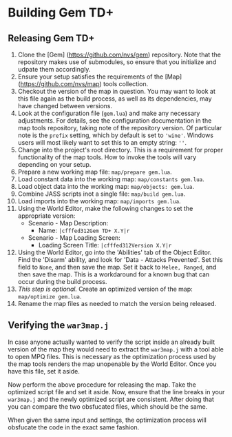 # Building Gem TD+

## Releasing Gem TD+

01. Clone the [Gem] (https://github.com/nvs/gem) repository. Note that the
    repository makes use of submodules, so ensure that you initialize and
    udpate them accordingly.
02. Ensure your setup satisfies the requirements of the [Map]
    (https://github.com/nvs/map) tools collection.
03. Checkout the version of the map in question. You may want to look at this
    file again as the build process, as well as its dependencies, may have
    changed between versions.
04. Look at the configuration file (`gem.lua`) and make any necessary
    adjustments. For details, see the configuration documentation in the map
    tools repository, taking note of the repository version. Of particular
    note is the `prefix` setting, which by default is set to `'wine'`. Windows
    users will most likely want to set this to an empty string: `''`.
05. Change into the project's root directory. This is a requirement for proper
    functionality of the map tools. How to invoke the tools will vary
    depending on your setup.
06. Prepare a new working map file: `map/prepare gem.lua`.
07. Load constant data into the working map: `map/constants gem.lua`.
08. Load object data into the working map: `map/objects: gem.lua`.
09. Combine JASS scripts inot a single file: `map/build gem.lua`.
10. Load imports into the working map: `map/imports gem.lua`.
11. Using the World Editor, make the following changes to set the appropriate
    version:
    * Scenario - Map Description:
        - Name: `|cfffed312Gem TD+ X.Y|r`
    * Scenario - Map Loading Screen:
        - Loading Screen Title: `|cfffed312Version X.Y|r`
12. Using the World Editor, go into the 'Abilities' tab of the Object Editor.
    Find the 'Disarm' ability, and look for 'Data - Attacks Prevented'. Set
    this field to `None`, and then save the map. Set it back to `Melee,
    Ranged`, and then save the map. This is a workdaround for a known bug that
    can occur during the build process.
13. _This step is optional._ Create an optimized version of the map:
    `map/optimize gem.lua`.
14. Rename the map files as needed to match the version being released.

## Verifying the `war3map.j`

In case anyone actually wanted to verify the script inside an already built
version of the map they would need to extract the `war3map.j` with a tool able
to open MPQ files. This is necessary as the optimization process used by the
map tools renders the map unopenable by the World Editor. Once you have this
file, set it aside.

Now perform the above procedure for releasing the map. Take the optimized
script file and set it aside. Now, ensure that the line breaks in your
`war3map.j` and the newly optimized script are consistent. After doing that
you can compare the two obsfucated files, which should be the same.

When given the same input and settings, the optimization process will
obsfucate the code in the exact same fashion.
